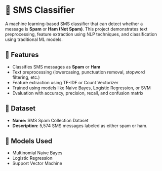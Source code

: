 # 📱 SMS Classifier

A machine learning-based SMS classifier that can detect whether a message is **Spam** or **Ham (Not Spam)**. This project demonstrates text preprocessing, feature extraction using NLP techniques, and classification using traditional ML models.

## 🚀 Features

- Classifies SMS messages as **Spam** or **Ham**
- Text preprocessing (lowercasing, punctuation removal, stopword filtering, etc.)
- Feature extraction using TF-IDF or Count Vectorizer
- Trained using models like Naive Bayes, Logistic Regression, or SVM
- Evaluation with accuracy, precision, recall, and confusion matrix

## 📂 Dataset

- **Name:** SMS Spam Collection Dataset
- **Description:** 5,574 SMS messages labeled as either spam or ham.

## 🧠 Models Used

- Multinomial Naive Bayes
- Logistic Regression 
- Support Vector Machine 

